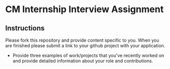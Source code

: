 # CM Internship Interview Assignment

## Instructions

Please fork this repository and provide content specific to you. When you are finished please submit a link to your github project with your application.

*  Provide three examples of work/projects that you've recently worked on and provide detailed information about your role and contributions. 
